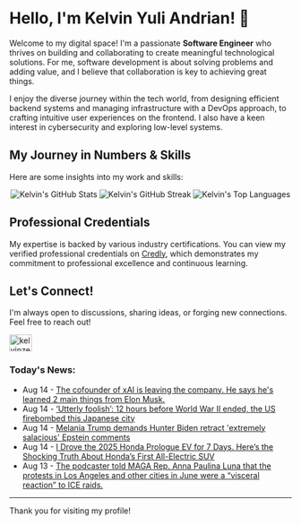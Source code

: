 # Hello, I'm Kelvin Yuli Andrian! 👋

Welcome to my digital space! I'm a passionate **Software Engineer** who thrives on building and collaborating to create meaningful technological solutions. For me, software development is about solving problems and adding value, and I believe that collaboration is key to achieving great things.

I enjoy the diverse journey within the tech world, from designing efficient backend systems and managing infrastructure with a DevOps approach, to crafting intuitive user experiences on the frontend. I also have a keen interest in cybersecurity and exploring low-level systems.

## My Journey in Numbers & Skills

Here are some insights into my work and skills:

<p align="center">
  <img src="https://github-readme-stats.vercel.app/api?username=kelvinzer0&show_icons=true&theme=radical" alt="Kelvin's GitHub Stats" />
  <img src="https://github-readme-streak-stats.herokuapp.com/?user=kelvinzer0&theme=radical" alt="Kelvin's GitHub Streak" />
  <img src="https://github-readme-stats.vercel.app/api/top-langs/?username=kelvinzer0&layout=compact&theme=radical" alt="Kelvin's Top Languages" />
</p>

## Professional Credentials

My expertise is backed by various industry certifications. You can view my verified professional credentials on [Credly](https://www.credly.com/users/kelvin-yuli-andrian/badges), which demonstrates my commitment to professional excellence and continuous learning.

## Let's Connect!

I'm always open to discussions, sharing ideas, or forging new connections. Feel free to reach out!

<p align="left">
    <a href="https://linkedin.com/in/kelvinzero" target="blank"><img align="center" src="https://cdn.jsdelivr.net/npm/simple-icons@3.0.1/icons/linkedin.svg" alt="kelvinzero" height="30" width="40" /></a>
</p>

### Today's News:

<!-- feed start -->
- Aug 14 - [The cofounder of xAI is leaving the company. He says he's learned 2 main things from Elon Musk.](https://finance.yahoo.com/news/cofounder-xai-leaving-company-says-043611698.html)
- Aug 14 - [‘Utterly foolish’: 12 hours before World War II ended, the US firebombed this Japanese city](https://www.yahoo.com/news/articles/utterly-foolish-12-hours-world-024059000.html)
- Aug 14 - [Melania Trump demands Hunter Biden retract 'extremely salacious' Epstein comments](https://www.yahoo.com/news/articles/melania-trump-demands-hunter-biden-012742768.html)
- Aug 14 - [I Drove the 2025 Honda Prologue EV for 7 Days. Here’s the Shocking Truth About Honda’s First All-Electric SUV](https://autos.yahoo.com/articles/drove-2025-honda-prologue-ev-001214122.html)
- Aug 13 - [The podcaster told MAGA Rep. Anna Paulina Luna that the protests in Los Angeles and other cities in June were a “visceral reaction” to ICE raids.](https://www.yahoo.com/news/videos/podcaster-told-maga-rep-anna-210228857.html)
<!-- feed end -->

---

Thank you for visiting my profile!